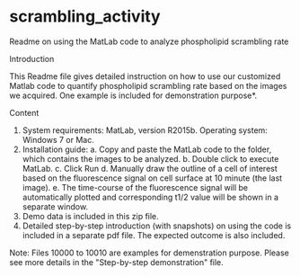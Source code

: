 # scrambling_activity
Readme on using the MatLab code to analyze phospholipid scrambling rate

Introduction

This Readme file gives detailed instruction on how to use our customized Matlab code to quantify phospholipid scrambling rate based on the images we acquired. One example is included for demonstration purpose*. 

Content
1.	System requirements: MatLab, version R2015b. Operating system: Windows 7 or Mac. 
2.	Installation guide:
a.	Copy and paste the MatLab code to the folder, which contains the images to be analyzed. 
b.	Double click to execute MatLab.
c.	Click Run
d.	Manually draw the outline of a cell of interest based on the fluorescence signal on cell surface at 10 minute (the last image).
e.	The time-course of the fluorescence signal will be automatically plotted and corresponding t1/2 value will be shown in a separate window. 
3.	Demo data is included in this zip file. 
4.	Detailed step-by-step introduction (with snapshots) on using the code is included in a separate pdf file. The expected outcome is also included. 

Note: Files 10000 to 10010 are examples for demenstration purpose. Please see more details in the "Step-by-step demonstration" file. 
